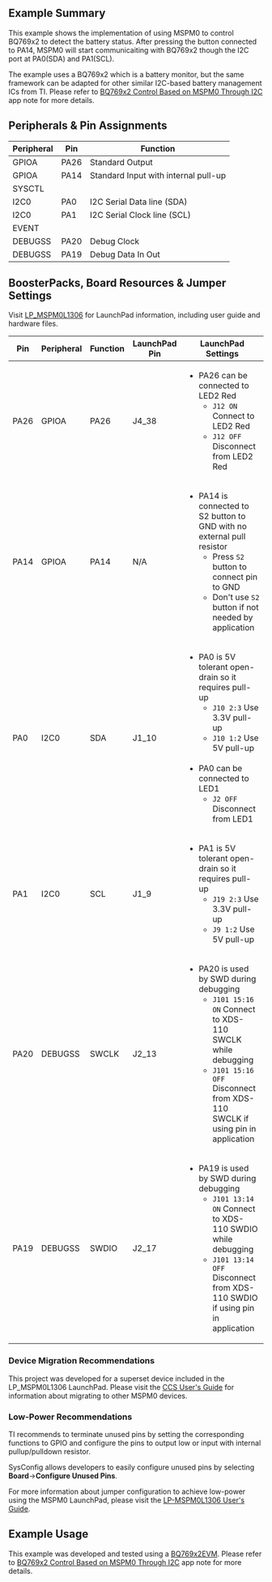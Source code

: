 ## Example Summary

This example shows the implementation of using MSPM0 to control BQ769x2 to detect the battery status. After pressing the button connected to PA14, MSPM0 will start communicaiting with BQ769x2 though the I2C port at PA0(SDA) and PA1(SCL).

The example uses a BQ769x2 which is a battery monitor, but the same framework can be adapted for other similar I2C-based battery management ICs from TI. Please refer to [BQ769x2 Control Based on MSPM0 Through I2C](https://www.ti.com/lit/slaaeb3) app note for more details.

## Peripherals & Pin Assignments

| Peripheral | Pin | Function |
| --- | --- | --- |
| GPIOA | PA26 | Standard Output |
| GPIOA | PA14 | Standard Input with internal pull-up |
| SYSCTL |  |  |
| I2C0 | PA0 | I2C Serial Data line (SDA) |
| I2C0 | PA1 | I2C Serial Clock line (SCL) |
| EVENT |  |  |
| DEBUGSS | PA20 | Debug Clock |
| DEBUGSS | PA19 | Debug Data In Out |

## BoosterPacks, Board Resources & Jumper Settings

Visit [LP_MSPM0L1306](https://www.ti.com/tool/LP-MSPM0L1306) for LaunchPad information, including user guide and hardware files.

| Pin | Peripheral | Function | LaunchPad Pin | LaunchPad Settings |
| --- | --- | --- | --- | --- |
| PA26 | GPIOA | PA26 | J4_38 | <ul><li>PA26 can be connected to LED2 Red<br><ul><li>`J12 ON` Connect to LED2 Red<br><li>`J12 OFF` Disconnect from LED2 Red</ul></ul> |
| PA14 | GPIOA | PA14 | N/A | <ul><li>PA14 is connected to S2 button to GND with no external pull resistor<br><ul><li>Press `S2` button to connect pin to GND<br><li>Don't use `S2` button if not needed by application</ul></ul> |
| PA0 | I2C0 | SDA | J1_10 | <ul><li>PA0 is 5V tolerant open-drain so it requires pull-up<br><ul><li>`J10 2:3` Use 3.3V pull-up<br><li>`J10 1:2` Use 5V pull-up</ul><br><li>PA0 can be connected to LED1<br><ul><li>`J2 OFF` Disconnect from LED1</ul></ul> |
| PA1 | I2C0 | SCL | J1_9 | <ul><li>PA1 is 5V tolerant open-drain so it requires pull-up<br><ul><li>`J19 2:3` Use 3.3V pull-up<br><li>`J9 1:2` Use 5V pull-up</ul></ul> |
| PA20 | DEBUGSS | SWCLK | J2_13 | <ul><li>PA20 is used by SWD during debugging<br><ul><li>`J101 15:16 ON` Connect to XDS-110 SWCLK while debugging<br><li>`J101 15:16 OFF` Disconnect from XDS-110 SWCLK if using pin in application</ul></ul> |
| PA19 | DEBUGSS | SWDIO | J2_17 | <ul><li>PA19 is used by SWD during debugging<br><ul><li>`J101 13:14 ON` Connect to XDS-110 SWDIO while debugging<br><li>`J101 13:14 OFF` Disconnect from XDS-110 SWDIO if using pin in application</ul></ul> |

### Device Migration Recommendations
This project was developed for a superset device included in the LP_MSPM0L1306 LaunchPad. Please
visit the [CCS User's Guide](https://software-dl.ti.com/msp430/esd/MSPM0-SDK/latest/docs/english/tools/ccs_ide_guide/doc_guide/doc_guide-srcs/ccs_ide_guide.html#sysconfig-project-migration)
for information about migrating to other MSPM0 devices.

### Low-Power Recommendations
TI recommends to terminate unused pins by setting the corresponding functions to
GPIO and configure the pins to output low or input with internal
pullup/pulldown resistor.

SysConfig allows developers to easily configure unused pins by selecting **Board**→**Configure Unused Pins**.

For more information about jumper configuration to achieve low-power using the
MSPM0 LaunchPad, please visit the [LP-MSPM0L1306 User's Guide](https://www.ti.com/lit/slau869).

## Example Usage

This example was developed and tested using a [BQ769x2EVM](https://www.ti.com/tool/BQ76952EVM). Please refer to [BQ769x2 Control Based on MSPM0 Through I2C](https://www.ti.com/lit/slaaeb3) app note for more details.
